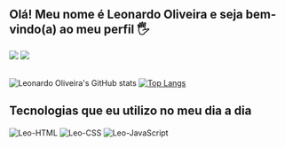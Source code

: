 ### <h2>Olá! Meu nome é Leonardo Oliveira e seja bem-vindo(a) ao meu perfil 🖐</h2>

<div>
<a href="https://www.linkedin.com/in/leonardo-oliveira-357ba8255/" target="_blank"><img src="https://img.shields.io/badge/LinkedIn-0077B5?style=for-the-badge&logo=linkedin&logoColor=white" target="_blank"></a>
<a href="mailto:oliveiraleo4@hotmail.com" target="_blank"><img src="https://img.shields.io/badge/Microsoft_Outlook-0078D4?style=for-the-badge&logo=microsoft-outlook&logoColor=white" target="_blank"></a>
</div><br>

![Leonardo Oliveira's GitHub stats](https://github-readme-stats.vercel.app/api?username=oliveiraleo4&show_icons=true&theme=prussian ) 
[![Top Langs](https://github-readme-stats.vercel.app/api/top-langs/?username=oliveiraleo4&layout=compact&theme=prussian )](https://github.com/oliveiraleo4/github-readme-stats)

 ## Tecnologias que eu utilizo no meu dia a dia
  <div style="display: inline_block">
    <img align="center" alt="Leo-HTML" src="https://img.shields.io/badge/HTML5-E34F26?style=for-the-badge&logo=html5&logoColor=white" target="_blank"> 
    <img align="center" alt="Leo-CSS" src="https://img.shields.io/badge/CSS3-1572B6?style=for-the-badge&logo=css3&logoColor=white">
    <img align="center" alt="Leo-JavaScript" src="https://img.shields.io/badge/JavaScript-F7DF1E?style=for-the-badge&logo=javascript&logoColor=black">
  </div>
  
 

